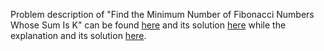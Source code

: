 Problem description of "Find the Minimum Number of Fibonacci Numbers Whose Sum Is K" can be found [here](https://leetcode.com/problems/find-the-minimum-number-of-fibonacci-numbers-whose-sum-is-k/description/) and its solution [here](https://github.com/aurimas13/Solutions-To-Problems/blob/main/LeetCode/Python%20Solutions/Find%20the%20Minimum%20Number%20of%20Fibonacci%20Numbers%20Whose%20Sum%20Is%20K/find.py) while the explanation and its solution [here](https://leetcode.com/problems/find-the-minimum-number-of-fibonacci-numbers-whose-sum-is-k/solutions/3204360/python-solution-well-explained/).
